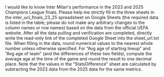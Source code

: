 I would like to know Inter Milan's performance in the 2023 and 2025 Champions League finals. Please help me strictly fill in the three sheets in the inter_ucl_finals_23_25 spreadsheet on Google Sheets (the required data is listed in the table; please do not make any arbitrary changes to the column names or row names) based on the data from the official UEFA website. After all the data pulling and verification are completed, directly write the read-only link of the completed Google Sheet into the sheet_url.txt file. When filling in the data, round numerical values to the nearest whole number unless otherwise specified. For “Avg age of starting lineup” and “Avg age of team” (and the differences of these two fields), compute the average age at the time of the game and round the result to one decimal place. Note that the values in the “StatsDifference” sheet are calculated by subtracting the 2023 data from the 2025 data for the same metrics.